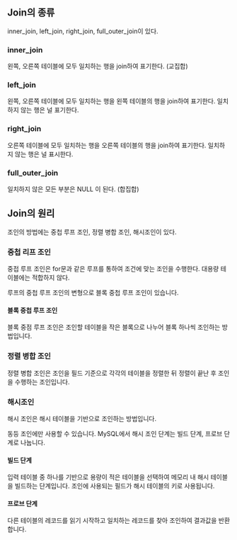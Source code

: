 ## Join의 종류

inner_join, left_join, right_join, full_outer_join이 있다.

### inner_join

왼쪽, 오른쪽 테이블에 모두 일치하는 행을 join하여 표기한다. (교집합)

### left_join

왼쪽, 오른쪽 테이블에 모두 일치하는 행을 왼쪽 테이블의 행을 join하여 표기한다.
일치하지 않는 행은 널 표기한다.

### right_join

오른쪽 테이블에 모두 일치하는 행을 오른쪽 테이블의 행을 join하여 표기한다.
일치하지 않는 행은 널 표시한다.

### full_outer_join

일치하지 않은 모든 부분은 NULL 이 된다. (합집합)

## Join의 원리

조인의 방법에는 중첩 루프 조인, 정렬 병합 조인, 해시조인이 있다.

### 중첩 리프 조인

중접 루프 조인은 for문과 같은 루프를 통하여 조건에 맞는 조인을 수행한다. 대용량 테이블에는 적합하지 않다.

루프의 중첩 루프 조인의 변형으로 블록 중첩 루프 조인이 있습니다.

#### 블록 중첩 루프 조인

블록 중점 루프 조인은 조인할 테이블을 작은 블록으로 나누어 블록 하나씩 조인하는 방법입니다.

### 정렬 병합 조인

정렬 병합 조인은 조인을 필드 기준으로 각각의 테이블을 정렬한 뒤 정렬이 끝난 후 조인을 수행하는 조인입니다.

### 해시조인

해시 조인은 해시 테이블을 기반으로 조인하는 방법입니다.

동등 조인에만 사용할 수 있습니다. MySQL에서 해시 조인 단계는 빌드 단계, 프로브 단계로 나눕니다.

#### 빌드 단계

입력 테이블 중 하나를 기반으로 용량이 적은 테이블을 선택하여 메모리 내 해시 테이블을 빌드하는 단계입니다. 조인에 사용되는 필드가 해시 테이블의 키로 사용됩니다.

#### 프로브 단계

다른 테이블의 레코드를 읽기 시작하고 일치하는 레코드를 찾아 조인하여 결과값을 반환합니다.

